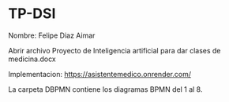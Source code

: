 # TP-DSI
Nombre: Felipe Diaz Aimar

Abrir archivo Proyecto de Inteligencia artificial para dar clases de medicina.docx

Implementacion: https://asistentemedico.onrender.com/

La carpeta DBPMN contiene los diagramas BPMN del 1 al 8.
